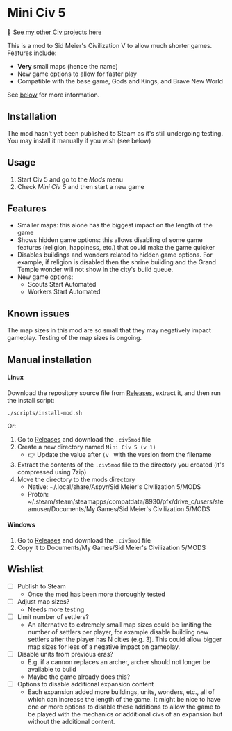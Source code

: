 # Mini Civ 5

📌 [See my other Civ projects here](https://github.com/search?q=user%3Abmaupin+topic%3Acivilization&type=Repositories)

This is a mod to Sid Meier's Civilization V to allow much shorter games. Features include:

- **Very** small maps (hence the name)
- New game options to allow for faster play
- Compatible with the base game, Gods and Kings, and Brave New World

See [below](#features) for more information.

## Installation

The mod hasn't yet been published to Steam as it's still undergoing testing. You may install it manually if you wish (see below)

## Usage

1. Start Civ 5 and go to the _Mods_ menu
1. Check _Mini Civ 5_ and then start a new game

## Features

- Smaller maps: this alone has the biggest impact on the length of the game
- Shows hidden game options: this allows disabling of some game features (religion, happiness, etc.) that could make the game quicker
- Disables buildings and wonders related to hidden game options. For example, if religion is disabled then the shrine building and the Grand Temple wonder will not show in the city's build queue.
- New game options:
  - Scouts Start Automated
  - Workers Start Automated

## Known issues

The map sizes in this mod are so small that they may negatively impact gameplay. Testing of the map sizes is ongoing.

## Manual installation

#### Linux

Download the repository source file from [Releases](https://github.com/bmaupin/mini-civ-5/releases), extract it, and then run the install script:

```
./scripts/install-mod.sh
```

Or:

1. Go to [Releases](https://github.com/bmaupin/mini-civ-5/releases) and download the `.civ5mod` file
1. Create a new directory named `Mini Civ 5 (v 1)`
   - 👉 Update the value after `(v ` with the version from the filename
1. Extract the contents of the `.civ5mod` file to the directory you created (it's compressed using 7zip)
1. Move the directory to the mods directory
   - Native: ~/.local/share/Aspyr/Sid Meier's Civilization 5/MODS
   - Proton: ~/.steam/steam/steamapps/compatdata/8930/pfx/drive_c/users/steamuser/Documents/My Games/Sid Meier's Civilization 5/MODS

#### Windows

1. Go to [Releases](https://github.com/bmaupin/mini-civ-5/releases) and download the `.civ5mod` file
1. Copy it to Documents/My Games/Sid Meier's Civilization 5/MODS

## Wishlist

- [ ] Publish to Steam
  - Once the mod has been more thoroughly tested
- [ ] Adjust map sizes?
  - Needs more testing
- [ ] Limit number of settlers?
  - An alternative to extremely small map sizes could be limiting the number of settlers per player, for example disable building new settlers after the player has N cities (e.g. 3). This could allow bigger map sizes for less of a negative impact on gameplay.
- [ ] Disable units from previous eras?
  - E.g. if a cannon replaces an archer, archer should not longer be available to build
  - Maybe the game already does this?
- [ ] Options to disable additional expansion content
  - Each expansion added more buildings, units, wonders, etc., all of which can increase the length of the game. It might be nice to have one or more options to disable these additions to allow the game to be played with the mechanics or additional civs of an expansion but without the additional content.

